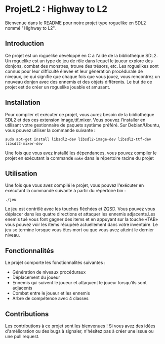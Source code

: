 # ProjetL2 : Highway to L2

Bienvenue dans le README pour notre projet type roguelike en SDL2 nommé "Highway to L2". 

## Introduction

Ce projet est un roguelike développé en C à l'aide de la bibliothèque SDL2. Un roguelike est un type de jeu de rôle dans lequel le joueur explore des donjons, combat des monstres, trouve des trésors, etc. Les roguelikes sont connus pour leur difficulté élevée et leur génération procédurale de niveaux, ce qui signifie que chaque fois que vous jouez, vous rencontrez un nouveau donjon avec des ennemis et des objets différents. Le but de ce projet est de créer un roguelike jouable et amusant.

## Installation

Pour compiler et exécuter ce projet, vous aurez besoin de la bibliothèque SDL2 et des ces extension image,ttf,mixer. Vous pouvez l'installer en utilisant votre gestionnaire de paquets système préféré. Sur Debian/Ubuntu, vous pouvez utiliser la commande suivante :

```
sudo apt-get install libsdl2-dev libsdl2-image-dev libsdl2-ttf-dev libsdl2-mixer-dev
```
Une fois que vous avez installé les dépendances, vous pouvez compiler le projet en exécutant la commande ```make``` dans le répertoire racine du projet 

## Utilisation

Une fois que vous avez compilé le projet, vous pouvez l'exécuter en exécutant la commande suivante à partir du répertoire bin :

```
./jeu
```

Le jeu est contrôlé avec les touches fléchées et ZQSD. Vous pouvez vous déplacer dans les quatre directions et attaquer les ennemis adjacents.Les enemis tué vous font gagner des items et en appuyant sur la touche «TAB» vous pouvez voir les items récupéré actuellement dans votre inventaire. Le jeu se termine lorsque vous êtes mort ou que vous avez atteint le dernier niveau.

## Fonctionnalités

Le projet comporte les fonctionnalités suivantes :

- Génération de niveaux procéduraux
- Déplacement du joueur
- Ennemis qui suivent le joueur et attaquent le joueur lorsqu'ils sont adjacents
- Combat entre le joueur et les ennemis
- Arbre de compétence avec 4 classes 

## Contributions

Les contributions à ce projet sont les bienvenues ! Si vous avez des idées d'amélioration ou des bugs à signaler, n'hésitez pas à créer une issue ou une pull request.
    
    
    
    
    
